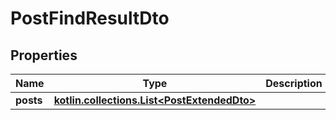 
# PostFindResultDto

## Properties
Name | Type | Description | Notes
------------ | ------------- | ------------- | -------------
**posts** | [**kotlin.collections.List&lt;PostExtendedDto&gt;**](PostExtendedDto.md) |  | 



